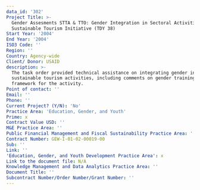 ```yaml
---
data_id: '302'
Project Title: >-
  Gender Assesments STTA & TTO: Gender Integration in Sectoral Activities:
  Sustainable Tourism Initiative (TDY 38)
Start Year: '2004'
End Year: '2004'
ISO3 Code: ''
Region: ''
Country: Agency-wide
Client/ Donor: USAID
description: >-
  The task order provided technical assistance on integrating gender into
  sustainable tourism activities, including comments on gender training and the
  framework for the activity.
Point of contact: ''
Email: ''
Phone: ''
Current Project? (Y/N): 'No'
Practice Area: 'Education, Gender, and Youth'
Prime: x
Contract Value USD: ''
M&E Practice Area: ''
Public Financial Management and Fiscal Sustainability Practice Area: ''
Contract Number: GEW-I-01-02-00019-00
Sub: ''
Link: ''
'Education, Gender, and Youth Development Practice Area': x
Link to the document file: N/A
Knowledge Management and Data Analytics Practice Area: ''
Document Title: ''
Subcontract Number/Order Number/Grant Number: ''
---
```


